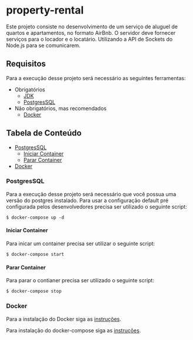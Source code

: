 # property-rental
Este projeto consiste no desenvolvimento de um serviço de aluguel de quartos e apartamentos, no formato AirBnb. O servidor deve fornecer serviços para o locador e o locatário. Utilizando a API de Sockets do Node.js para se comunicarem.


## Requisitos
Para a execução desse projeto será necessário as seguintes ferramentas:

- Obrigatórios
  - [JDK](https://www.oracle.com/java/technologies/javase/jdk14-archive-downloads.html)
  - [PostgresSQL](https://www.postgresql.org/)
- Não obrigatórios, mas recomendados
  - [Docker](https://docs.docker.com/)

<!-- TABLE OF CONTENTS -->

## Tabela de Conteúdo

- [PostgresSQL](#postgressql)
  - [Iniciar Container](#iniciar-container)
  - [Parar Container](#parar-container)
- [Docker](#docker)


### PostgresSQL
  Para a execução desse projeto será necessário que você possua uma versão do postgres instalado.
  Para usar a configuração default pré configurada pelos desenvolvedores precisa ser utilizado o seguinte script:

  ```$ docker-compose up -d```

#### Iniciar Container
  Para inicar um container precisa ser utilizar o seguinte script:

  ```$ docker-compose start```
#### Parar Container
  Para parar o contianer precisa ser utilizado o seguinte script:
  
  ```$ docker-compose stop```

### Docker
  Para a instalação do Docker siga as [instruções](https://docs.docker.com/engine/install/).

  Para instalação do docker-compose siga as [instruções](https://docs.docker.com/compose/install/).